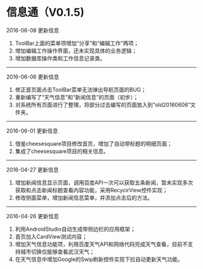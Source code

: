 # 信息通（V0.1.5)

2016-06-08 更新信息

1. ToolBar上面的菜单项增加“分享”和“编辑工作”两项；
2. 增加编辑工作操作界面，还未实现具体的业务逻辑；
3. 增加数据库操作类和工作信息记录类。

----------

2016-06-06 更新信息

1. 修正首页面点击ToolBar菜单无法弹出导航页面的BUG；
2. 重新编写了“天气信息”和“新闻信息”的页面（初步）；
3. 对系统所有页面进行了整理，将部分过去编写的页面放入到“old20160606”文件夹。


----------

2016-06-01 更新信息

1. 借鉴cheesesquare项目修改首页，增加了自动带标题的明细页面；
2. 集成了cheesesquare项目的相关信息。


----------

2016-04-27 更新信息

1. 增加新闻信息显示页面，调用百度API一次可以获取五条新闻，暂未实现多次获取和点击新闻标题查看内容功能，采用RecycirView控件实现；
2. 修改侧面菜单，增加新闻信息菜单，并添加点击后的方法。


----------


2016-04-26 更新信息

1. 利用AndroidStudio自动生成带侧边栏的应用框架；
2. 首页加入CardView测试内容；
3. 增加天气信息功能项，利用百度天气API和网络代码完成天气查看，目前不支持城市切换仅能够查看武汉天气；
4. 在天气信息中增加Google的Swip刷新控件实现下拉自动更新天气功能。